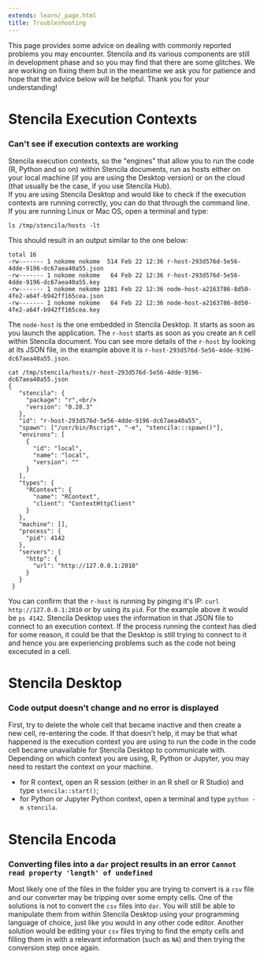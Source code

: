 ```yaml
---
extends: learn/_page.html
title: Troubleshooting
---
```


This page provides some advice on dealing with commonly reported problems you may encounter. Stencila and its various components
are still in development phase and so you may find
that there are some glitches. We are working on fixing them but in the meantime we ask you for patience and hope that the advice below will be helpful.
Thank you for your understanding!


# Stencila Execution Contexts

### Can't see if execution contexts are working
Stencila execution contexts, so the "engines" that allow you to run the code (R, Python and so on) within Stencila documents, run
as hosts either on your local machine (if you are using the Desktop version) or on the cloud (that usually be the case, if you 
use Stencila Hub). <br/>
If you are using Stencila Desktop and would like to check if the execution contexts are running correctly, you can do that through
the command line. <br/>
If you are running Linux or Mac OS, open a terminal and type:

```
ls /tmp/stencila/hosts -lt
```

This should result in an output similar to the one below:
```
total 16
-rw------- 1 nokome nokome  514 Feb 22 12:36 r-host-293d576d-5e56-4dde-9196-dc67aea40a55.json
-rw------- 1 nokome nokome   64 Feb 22 12:36 r-host-293d576d-5e56-4dde-9196-dc67aea40a55.key
-rw------- 1 nokome nokome 1281 Feb 22 12:36 node-host-a2163786-8d50-4fe2-a64f-b942ff165cea.json
-rw------- 1 nokome nokome   64 Feb 22 12:36 node-host-a2163786-8d50-4fe2-a64f-b942ff165cea.key
```

The `node-host` is the one embedded in Stencila Desktop. It starts as soon as you launch the application. The `r-host` starts as soon
as you create an `R` cell within Stencila document. You can see more details of the `r-host` by looking at its JSON file, in
the example above it is `r-host-293d576d-5e56-4dde-9196-dc67aea40a55.json`.

```
cat /tmp/stencila/hosts/r-host-293d576d-5e56-4dde-9196-dc67aea40a55.json 
{
   "stencila": {
     "package": "r",<br/>
     "version": "0.28.3"
   },
   "id": "r-host-293d576d-5e56-4dde-9196-dc67aea40a55",
   "spawn": ["/usr/bin/Rscript", "-e", "stencila:::spawn()"],
   "environs": [
     {
       "id": "local",
       "name": "local",
       "version": ""
     }
   ],
   "types": {
     "RContext": {
       "name": "RContext",
       "client": "ContextHttpClient"
     }
   },
   "machine": [],
   "process": {
     "pid": 4142
   },
   "servers": {
     "http": {
       "url": "http://127.0.0.1:2010"
     }
   }
 }        
```

You can confirm that the `r-host` is running by pinging it's IP: `curl http://127.0.0.1:2010` or by using its `pid`. For the example above it would be `ps 4142`. 
Stencila Desktop uses the information in that JSON file to connect to an execution context. If the process running the context has died for some reason, it could be that the Desktop is still trying to connect to it and hence you are experiencing problems such as the code
not being excecuted in a cell.

# Stencila Desktop

### Code output doesn't change and no error is displayed
First, try to delete the whole cell that became inactive and then create a new cell, re-entering the code.
If that doesn't help, it may be that what happened is  the execution context you are using to run the code in the code cell became unavailable for Stencila Desktop to communicate with. Depending on which context you are using, R, Python or Jupyter, you may need to restart the context on your machine. <br/>
* for R context, open an R session (either in an R shell or R Studio) and type `stencila::start()`;
* for Python or Jupyter Python context, open a terminal and type `python -m stencila`.


# Stencila Encoda

### Converting files into a `dar` project results in an error  `Cannot read property 'length' of undefined`
Most likely one of the files in the folder you are trying to convert is a `csv` file and our converter may be tripping over some
empty cells. One of the solutions is not to convert the `csv` files into `dar`. You will still be able to manipulate them from
within Stencila Desktop using your programming language of choice, just like you would in any other code editor. Another solution would be editing your `csv` files trying to find the empty cells and filling them in with a relevant information (such as `NA`) and
then trying the conversion step once again.



